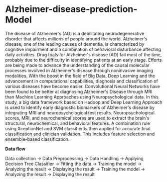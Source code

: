 
# Alzheimer-disease-prediction-Model

The disease of Alzheimer's (AD) is a debilitating neurodegenerative disorder that affects millions of people around the world. Alzheimer's disease, one of the leading causes of dementia, is characterized by cognitive impairment and a combination of behavioral disturbance affecting daily activities. Drug trials for Alzheimer's disease (AD) fail most of the time, probably due to the difficulty in identifying patients at an early stage. Efforts are being made to advance the understanding of the causal molecular processes involved in Alzheimer's disease through noninvasive imaging modalities. With the boost in the field of Big Data, Deep Learning and the advancement in computational capabilities, diagnosis and classification of various diseases have become easier. Convolutional Neural Networks have been found to be better at diagnosing Alzheimer's Disease through MRI than Machine Learning Approaches using Neuropsychological data. In this study, a big data framework based on Hadoop and Deep Learning Approach is used to identify early diagnostic biomarkers of Alzheimer's disease by integrating MRI and neuropsychological test results. Neuropsychological scores, MRI, and neurochemical scores are used to extract the brain's structural, neurochemical, and behavioral features. A combination rule using XceptionNet and SVM classifier is then applied for accurate final classification and clinician validation. This includes feature selection and ensemble-based classification.



**Data flow**

Data collection
      ->
Data Preprocessing
      ->
Data Handling
      ->
Applying Decision Tree Classifier
      ->
Fitting the data
      ->
Training the model
      ->
Analyzing the result
      ->
Displaying the result
      ->
Training the model
      ->
Analyzing the result
      ->
Displaying the result

